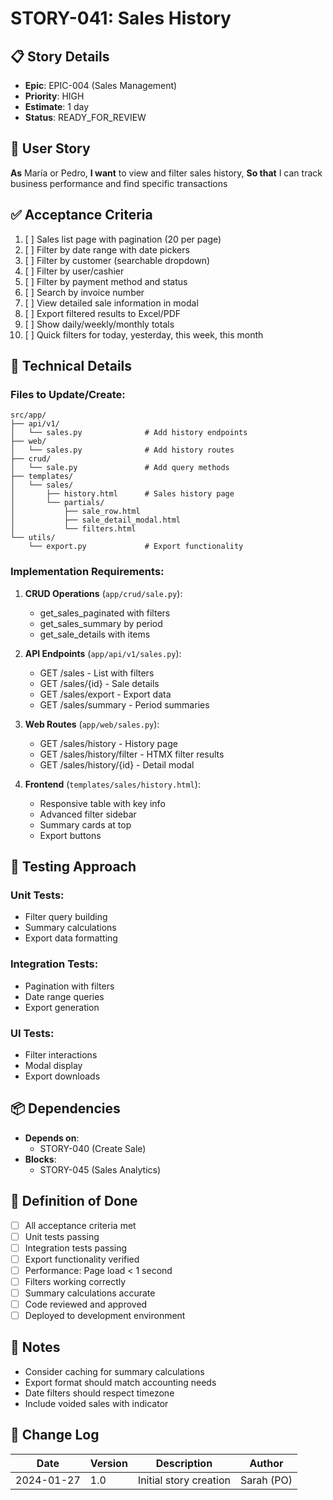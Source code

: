 # STORY-041: Sales History

## 📋 Story Details
- **Epic**: EPIC-004 (Sales Management)
- **Priority**: HIGH
- **Estimate**: 1 day
- **Status**: READY_FOR_REVIEW

## 🎯 User Story
**As** María or Pedro,
**I want** to view and filter sales history,
**So that** I can track business performance and find specific transactions

## ✅ Acceptance Criteria
1. [ ] Sales list page with pagination (20 per page)
2. [ ] Filter by date range with date pickers
3. [ ] Filter by customer (searchable dropdown)
4. [ ] Filter by user/cashier
5. [ ] Filter by payment method and status
6. [ ] Search by invoice number
7. [ ] View detailed sale information in modal
8. [ ] Export filtered results to Excel/PDF
9. [ ] Show daily/weekly/monthly totals
10. [ ] Quick filters for today, yesterday, this week, this month

## 🔧 Technical Details

### Files to Update/Create:
```
src/app/
├── api/v1/
│   └── sales.py              # Add history endpoints
├── web/
│   └── sales.py              # Add history routes
├── crud/
│   └── sale.py               # Add query methods
├── templates/
│   └── sales/
│       ├── history.html      # Sales history page
│       └── partials/
│           ├── sale_row.html
│           ├── sale_detail_modal.html
│           └── filters.html
└── utils/
    └── export.py             # Export functionality
```

### Implementation Requirements:

1. **CRUD Operations** (`app/crud/sale.py`):
   - get_sales_paginated with filters
   - get_sales_summary by period
   - get_sale_details with items

2. **API Endpoints** (`app/api/v1/sales.py`):
   - GET /sales - List with filters
   - GET /sales/{id} - Sale details
   - GET /sales/export - Export data
   - GET /sales/summary - Period summaries

3. **Web Routes** (`app/web/sales.py`):
   - GET /sales/history - History page
   - GET /sales/history/filter - HTMX filter results
   - GET /sales/history/{id} - Detail modal

4. **Frontend** (`templates/sales/history.html`):
   - Responsive table with key info
   - Advanced filter sidebar
   - Summary cards at top
   - Export buttons

## 🧪 Testing Approach

### Unit Tests:
- Filter query building
- Summary calculations
- Export data formatting

### Integration Tests:
- Pagination with filters
- Date range queries
- Export generation

### UI Tests:
- Filter interactions
- Modal display
- Export downloads

## 📦 Dependencies
- **Depends on**:
  - STORY-040 (Create Sale)
- **Blocks**:
  - STORY-045 (Sales Analytics)

## 🎯 Definition of Done
- [ ] All acceptance criteria met
- [ ] Unit tests passing
- [ ] Integration tests passing
- [ ] Export functionality verified
- [ ] Performance: Page load < 1 second
- [ ] Filters working correctly
- [ ] Summary calculations accurate
- [ ] Code reviewed and approved
- [ ] Deployed to development environment

## 📝 Notes
- Consider caching for summary calculations
- Export format should match accounting needs
- Date filters should respect timezone
- Include voided sales with indicator

## 🔄 Change Log
| Date | Version | Description | Author |
|------|---------|-------------|--------|
| 2024-01-27 | 1.0 | Initial story creation | Sarah (PO) |
